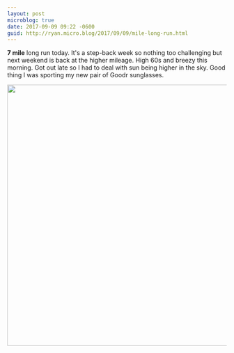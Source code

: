 ```yaml
---
layout: post
microblog: true
date: 2017-09-09 09:22 -0600
guid: http://ryan.micro.blog/2017/09/09/mile-long-run.html
---
```

**7 mile** long run today. It's a step-back week so nothing too challenging but next weekend is back at the higher mileage. High 60s and breezy this morning. Got out late so I had to deal with sun being higher in the sky. Good thing I was sporting my new pair of Goodr sunglasses.

<img src="http://www.ryanruns.com/uploads/2017/e10141fdf1.jpg" width="600" height="600" />
